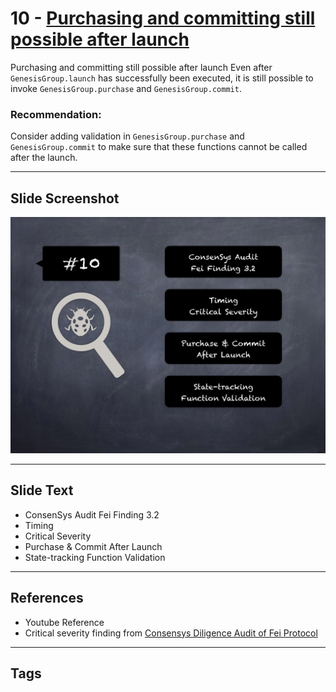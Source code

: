 
# 10 - [Purchasing and committing still possible after launch](./Purchasing%20and%20committing%20still%20possible%20after%20launch.md)

Purchasing and committing still possible after launch Even after `GenesisGroup.launch` has successfully been executed, it is still possible to invoke `GenesisGroup.purchase` and `GenesisGroup.commit`.

### Recommendation:
Consider adding validation in `GenesisGroup.purchase` and `GenesisGroup.commit` to make sure that these functions cannot be called after the launch.
___
## Slide Screenshot
![010.png](../../images/7.%20Audit%20Findings%20101/010.png)
___
## Slide Text
- ConsenSys Audit Fei Finding 3.2
- Timing
- Critical Severity
- Purchase & Commit After Launch
- State-tracking Function Validation
___
## References
- Youtube Reference
- Critical severity finding from [Consensys Diligence Audit of Fei Protocol](https://consensys.net/diligence/audits/2021/01/fei-protocol/#purchasing-and-committing-still-possible-after-launch)
___
## Tags
